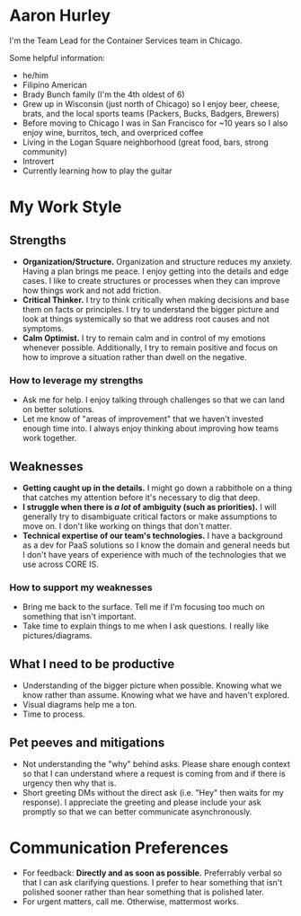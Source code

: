 # Aaron Hurley
I'm the Team Lead for the Container Services team in Chicago.

Some helpful information:
- he/him
- Filipino American
- Brady Bunch family (I'm the 4th oldest of 6)
- Grew up in Wisconsin (just north of Chicago) so I enjoy beer, cheese, brats, and the local sports teams (Packers, Bucks, Badgers, Brewers)
- Before moving to Chicago I was in San Francisco for ~10 years so I also enjoy wine, burritos, tech, and overpriced coffee
- Living in the Logan Square neighborhood (great food, bars, strong community)
- Introvert
- Currently learning how to play the guitar

# My Work Style

## Strengths
- **Organization/Structure.** Organization and structure reduces my anxiety. Having a plan brings me peace. I enjoy getting into the details and edge cases. I like to create structures or processes when they can improve how things work and not add friction.
- **Critical Thinker.** I try to think critically when making decisions and base them on facts or principles. I try to understand the bigger picture and look at things systemically so that we address root causes and not symptoms.
- **Calm Optimist.** I try to remain calm and in control of my emotions whenever possible. Additionally, I try to remain positive and focus on how to improve a situation rather than dwell on the negative.

### How to leverage my strengths
- Ask me for help. I enjoy talking through challenges so that we can land on better solutions.
- Let me know of "areas of improvement" that we haven't invested enough time into. I always enjoy thinking about improving how teams work together.

## Weaknesses
- **Getting caught up in the details.** I might go down a rabbithole on a thing that catches my attention before it's necessary to dig that deep.
- **I struggle when there is _a lot_ of ambiguity (such as priorities).** I will generally try to disambiguate critical factors or make assumptions to move on. I don't like working on things that don't matter.
- **Technical expertise of our team's technologies.** I have a background as a dev for PaaS solutions so I know the domain and general needs but I don't have years of experience with much of the technologies that we use across CORE IS.

### How to support my weaknesses
- Bring me back to the surface. Tell me if I'm focusing too much on something that isn't important.
- Take time to explain things to me when I ask questions. I really like pictures/diagrams.

## What I need to be productive
- Understanding of the bigger picture when possible. Knowing what we know rather than assume. Knowing what we have and haven't explored.
- Visual diagrams help me a ton.
- Time to process.

## Pet peeves and mitigations
- Not understanding the "why" behind asks. Please share enough context so that I can understand where a request is coming from and if there is urgency then why that is.
- Short greeting DMs without the direct ask (i.e. "Hey" then waits for my response). I appreciate the greeting and please include your ask promptly so that we can better communicate asynchronously.

# Communication Preferences
- For feedback: **Directly and as soon as possible.** Preferrably verbal so that I can ask clarifying questions. I prefer to hear something that isn't polished sooner rather than hear something that is polished later.
- For urgent matters, call me. Otherwise, mattermost works.

